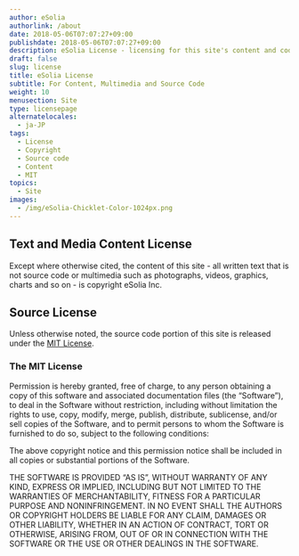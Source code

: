```yaml
---
author: eSolia
authorlink: /about
date: 2018-05-06T07:07:27+09:00
publishdate: 2018-05-06T07:07:27+09:00
description: eSolia License - licensing for this site's content and code.
draft: false
slug: license
title: eSolia License
subtitle: For Content, Multimedia and Source Code
weight: 10
menusection: Site
type: licensepage
alternatelocales:
  - ja-JP
tags:
  - License
  - Copyright
  - Source code
  - Content
  - MIT
topics:
  - Site
images:
  - /img/eSolia-Chicklet-Color-1024px.png
---
```


## Text and Media Content License

Except where otherwise cited, the content of this site - all written text that is not source code or multimedia such as photographs, videos, graphics, charts and so on - is copyright eSolia Inc.

## Source License

Unless otherwise noted, the source code portion of this site is released under the [MIT License](http://opensource.org/licenses/MIT).

### The MIT License

Permission is hereby granted, free of charge, to any person obtaining a copy of this software and associated documentation files (the “Software”), to deal in the Software without restriction, including without limitation the rights to use, copy, modify, merge, publish, distribute, sublicense, and/or sell copies of the Software, and to permit persons to whom the Software is furnished to do so, subject to the following conditions:

The above copyright notice and this permission notice shall be included in all copies or substantial portions of the Software.

THE SOFTWARE IS PROVIDED “AS IS”, WITHOUT WARRANTY OF ANY KIND, EXPRESS OR IMPLIED, INCLUDING BUT NOT LIMITED TO THE WARRANTIES OF MERCHANTABILITY, FITNESS FOR A PARTICULAR PURPOSE AND NONINFRINGEMENT. IN NO EVENT SHALL THE AUTHORS OR COPYRIGHT HOLDERS BE LIABLE FOR ANY CLAIM, DAMAGES OR OTHER LIABILITY, WHETHER IN AN ACTION OF CONTRACT, TORT OR OTHERWISE, ARISING FROM, OUT OF OR IN CONNECTION WITH THE SOFTWARE OR THE USE OR OTHER DEALINGS IN THE SOFTWARE.
